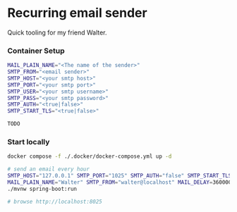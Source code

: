 # Recurring email sender

Quick tooling for my friend Walter.

### Container Setup

```bash
MAIL_PLAIN_NAME="<The name of the sender>"
SMTP_FROM="<email sender>"
SMTP_HOST="<your smtp host>"
SMTP_PORT="<your smtp port>"
SMTP_USER="<your smtp username>"
SMTP_PASS="<your smtp password>"
SMTP_AUTH="<true|false>"
SMTP_START_TLS="<true|false>"

TODO
```

### Start locally

```bash
docker compose -f ./.docker/docker-compose.yml up -d

# send an email every hour
SMTP_HOST="127.0.0.1" SMTP_PORT="1025" SMTP_AUTH="false" SMTP_START_TLS="false" \
MAIL_PLAIN_NAME="Walter" SMTP_FROM="walter@localhost" MAIL_DELAY=3600000 \
./mvnw spring-boot:run

# browse http://localhost:8025
```
